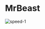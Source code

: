 # MrBeast
![speed-1](https://user-images.githubusercontent.com/61514399/184211168-5a14ffe7-6d45-4d3b-a45f-7258e1a8819b.gif)
